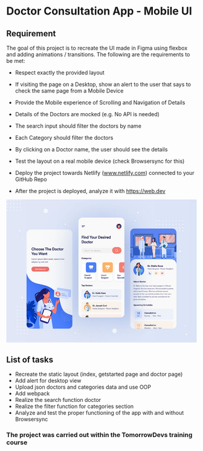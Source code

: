 

# Doctor Consultation App - Mobile UI 

## Requirement

The goal of this project is to recreate the UI made in Figma using flexbox and adding animations / transitions.
The following are the requirements to be met:
* Respect exactly the provided layout
* If visiting the page on a Desktop, show an alert to the user that says to check the same page from a Mobile Device
* Provide the Mobile experience of Scrolling and Navigation of Details

* Details of the Doctors are mocked (e.g. No API is needed)
* The search input should filter the doctors by name
* Each Category should filter the doctors
* By clicking on a Doctor name, the user should see the details

* Test the layout on a real mobile device (check Browsersync for this)
* Deploy the project towards Netlify (www.netlify.com) connected to your GitHub Repo
* After the project is deployed, analyze it with https://web.dev

![mobile ui](./src/Doctor-Consultation-App-Free-Figma-UI-Kit.jpeg)

## List of tasks
* Recreate the static layout (index, getstarted page and doctor page)
* Add alert for desktop view 
* Upload json doctors and categories data and use OOP
* Add webpack 
* Realize the search function doctor 
* Realize the filter function for categories section
* Analyze and test the proper functioning of the app with and without Browsersync

### The project was carried out within the TomorrowDevs training course
